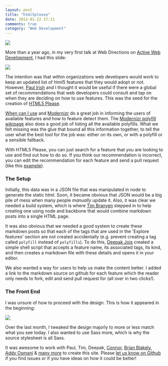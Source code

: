 ```yaml
---
layout: post
title: "html5please"
date: 2012-01-22 17:11
comments: true
category: "Web Development"
---
```

[![](http://cache.gyazo.com/c5d6f648394681c59d93c487b8347cf5.png)](http://html5please.us)

More than a year ago, in my very first talk at Web Directions on [Active Web Development](http://www.slideshare.net/nimbupani/active-web-development), I had this slide: 

![](http://cache.gyazo.com/64c191910d79e1ec04e253caa7a74482.png)

The intention was that within organizations web developers would work to keep an updated list of html5 features that they would adopt or not. However, [Paul Irish](http://paulirish.com) and I thought it would be useful if there were a global set of recommendations that web developers could consult and tap on when they are deciding on how to use features. This was the seed for the creation of [HTML5 Please](http://html5please.us). 

[When can I use](http://caniuse.com) and [Modernizr](http://modernizr.com) do a great job in informing the users of available features and how to feature detect them. The [Modernizr polyfill wikipage](https://github.com/Modernizr/Modernizr/wiki/HTML5-Cross-browser-Polyfills) also does a good job of listing all the available polyfills. What we felt missing was the glue that bound all this information together, to tell the user what the best tool for the job was: either on its own, or with a polyfill or a sensible fallback. 

With HTML5 Please, you can just search for a feature that you are looking to use and find out how to do so. If you think our recommendation is incorrect, you can edit the recommendation for each feature and send a pull request (like this [example](https://github.com/h5bp/html5please/blob/master/posts/border-image.md)).


### The Setup
Initially, this data was in a JSON file that was manipulated in node to generate the static html. Soon, it became obvious that JSON would be a big pile of mess when many people _manually_ update it.  Also, it was clear we needed a build system, which is where [Tim Branyen](http://twitter.com/tbranyen) stepped in to help creating one using node and backbone that would combine markdown posts into a single HTML page. 

It was also obvious that we needed a good system to create these markdown posts so that each of the tags that are used in the 'Explore features' section are not created accidentally (e.g. prevent creating a tag called `polyfill` instead of `polyfills`). To do this, [Deepak Jois](http://twitter.com/vyom) created a simple shell script that accepts a feature name, its associated tags, its kind, and then creates a markdown file with these details and opens it in your editor. 

We also wanted a way for users to help us make the content better. I added a link to the markdown source on github for each feature which the reader only needs to fork, edit and send pull request for (all over in two clicks!).   


### The Front End
I was unsure of how to proceed with the design. This is how it appeared in the beginning: 

![](http://cache.gyazo.com/4e9fa43b13017085aa1647e1955a36d6.png)

Over the last month, I tweaked the design majorly to more or less match what you see today. I also wanted to use Sass more, which is why the source stylesheet is all Sass.


It was awesome to work with Paul, Tim, Deepak, [Connor](http://twitter.com/connor), [Brian Blakely](http://twitter.com/brianblakely), [Addy Osmani](http://twitter.com/addyosmani) &amp; [many more](https://github.com/h5bp/html5please/contributors) to create this site. Please [let us know on Github](https://github.com/h5bp/html5please/issues/) if you find issues or if you have ideas on how it could be better! 

